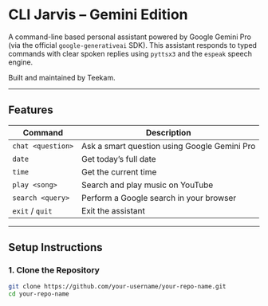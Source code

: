 # CLI Jarvis – Gemini Edition 

A command-line based personal assistant powered by Google Gemini Pro (via the official `google-generativeai` SDK). This assistant responds to typed commands with clear spoken replies using `pyttsx3` and the `espeak` speech engine.

Built and maintained by Teekam.

---

## Features

| Command             | Description                                       |
|---------------------|---------------------------------------------------|
| `chat <question>`   | Ask a smart question using Google Gemini Pro      |
| `date`              | Get today’s full date                             |
| `time`              | Get the current time                              |
| `play <song>`       | Search and play music on YouTube                  |
| `search <query>`    | Perform a Google search in your browser           |
| `exit` / `quit`     | Exit the assistant                                |

---

## Setup Instructions

### 1. Clone the Repository

```bash
git clone https://github.com/your-username/your-repo-name.git
cd your-repo-name
